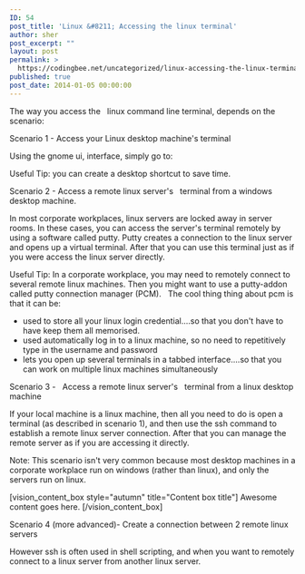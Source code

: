 ```yaml
---
ID: 54
post_title: 'Linux &#8211; Accessing the linux terminal'
author: sher
post_excerpt: ""
layout: post
permalink: >
  https://codingbee.net/uncategorized/linux-accessing-the-linux-terminal
published: true
post_date: 2014-01-05 00:00:00
---
```

The way you access the   linux command line terminal, depends on the scenario:

Scenario 1 - Access your Linux desktop machine's terminal

Using the gnome ui, interface, simply go to:

Useful Tip: you can create a desktop shortcut to save time.

Scenario 2 - Access a remote linux server's   terminal from a windows desktop machine.

In most corporate workplaces, linux servers are locked away in server rooms. In these cases, you can access the server's terminal remotely by using a software called putty. Putty creates a connection to the linux server and opens up a virtual terminal. After that you can use this terminal just as if you were access the linux server directly.

Useful Tip: In a corporate workplace, you may need to remotely connect to several remote linux machines. Then you might want to use a putty-addon called putty connection manager (PCM).   The cool thing thing about pcm is that it can be:
<ul>
	<li>used to store all your linux login credential....so that you don't have to have keep them all memorised.</li>
	<li>used automatically log in to a linux machine, so no need to repetitively type in the username and password</li>
	<li>lets you open up several terminals in a tabbed interface....so that you can work on multiple linux machines simultaneously</li>
</ul>
Scenario 3 -   Access a remote linux server's   terminal from a linux desktop machine

If your local machine is a linux machine, then all you need to do is open a terminal (as described in scenario 1), and then use the ssh command to establish a remote linux server connection. After that you can manage the remote server as if you are accessing it directly.

Note: This scenario isn't very common because most desktop machines in a corporate workplace run on windows (rather than linux), and only the servers run on linux.

[vision_content_box style="autumn" title="Content box title"] Awesome content goes here. [/vision_content_box]

Scenario 4 (more advanced)- Create a connection between 2 remote linux servers

However ssh is often used in shell scripting, and when you want to remotely connect to a linux server from another linux server.